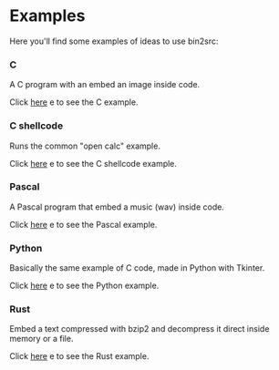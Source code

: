 # Examples

Here you'll find some examples of ideas to use bin2src:

### C

A C program with an embed an image inside code. 

Click [here][1] e to see the C example.

### C shellcode

Runs the common "open calc" example.

Click [here][2] e to see the C shellcode example.

### Pascal

A Pascal program that embed a music (wav) inside code.

Click [here][3] e to see the Pascal example.

### Python

Basically the same example of C code, made in Python with Tkinter.

Click [here][4] e to see the Python example.

### Rust

Embed a text compressed with bzip2 and decompress it direct inside memory or a file.

Click [here][5] e to see the Rust example.

[1]: ./c
[2]: ./cshell
[3]: ./pascal
[4]: ./python
[5]: ./rust
